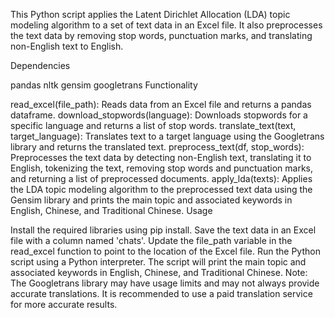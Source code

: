 This Python script applies the Latent Dirichlet Allocation (LDA) topic modeling algorithm to a set of text data in an Excel file. It also preprocesses the text data by removing stop words, punctuation marks, and translating non-English text to English.

Dependencies

pandas
nltk
gensim
googletrans
Functionality

read_excel(file_path): Reads data from an Excel file and returns a pandas dataframe.
download_stopwords(language): Downloads stopwords for a specific language and returns a list of stop words.
translate_text(text, target_language): Translates text to a target language using the Googletrans library and returns the translated text.
preprocess_text(df, stop_words): Preprocesses the text data by detecting non-English text, translating it to English, tokenizing the text, removing stop words and punctuation marks, and returning a list of preprocessed documents.
apply_lda(texts): Applies the LDA topic modeling algorithm to the preprocessed text data using the Gensim library and prints the main topic and associated keywords in English, Chinese, and Traditional Chinese.
Usage

Install the required libraries using pip install.
Save the text data in an Excel file with a column named 'chats'.
Update the file_path variable in the read_excel function to point to the location of the Excel file.
Run the Python script using a Python interpreter.
The script will print the main topic and associated keywords in English, Chinese, and Traditional Chinese.
Note: The Googletrans library may have usage limits and may not always provide accurate translations. It is recommended to use a paid translation service for more accurate results.

